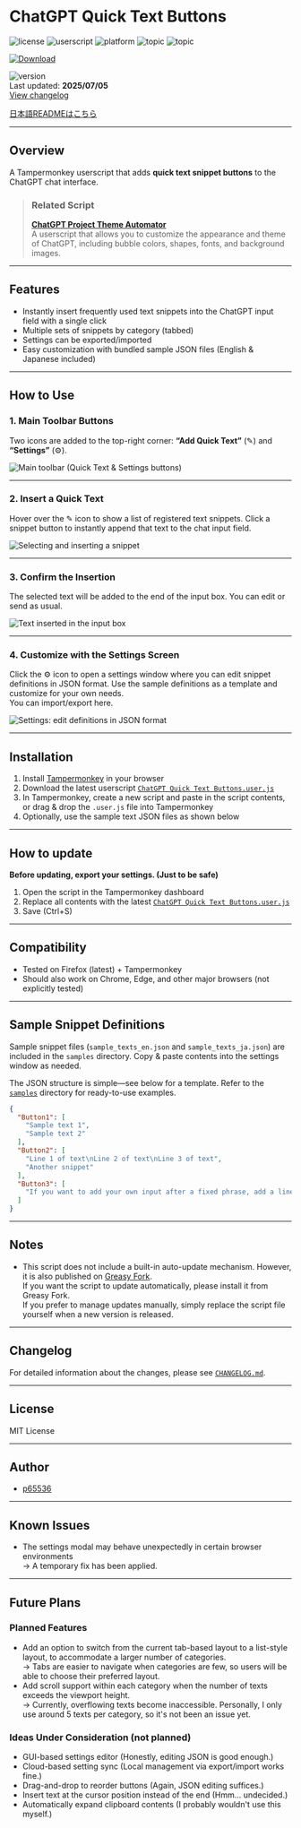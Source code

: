 # ChatGPT Quick Text Buttons
![license](https://img.shields.io/badge/license-MIT-green)
![userscript](https://img.shields.io/badge/userscript-Tampermonkey-blueviolet)
![platform](https://img.shields.io/badge/platform-ChatGPT-lightgrey)
![topic](https://img.shields.io/badge/topic-quick_insert-fcc203)
![topic](https://img.shields.io/badge/topic-productivity-40c057)

[![Download](https://img.shields.io/badge/Download-ChatGPT_Quick_Text_Buttons.user.js-blue?style=flat-square&logo=download)](https://github.com/p65536/ChatGPT-Quick-Text-Buttons/raw/main/ChatGPT%20Quick%20Text%20Buttons.user.js)

![version](https://img.shields.io/badge/version-1.1.0-blue)  
Last updated: **2025/07/05**  
[View changelog](./CHANGELOG.md)

[日本語READMEはこちら](./README_ja.md)

---

## Overview

A Tampermonkey userscript that adds **quick text snippet buttons** to the ChatGPT chat interface.

  >### Related Script  
  >**[ChatGPT Project Theme Automator](https://github.com/p65536/ChatGPT-Project-Theme-Automator)**  
  >A userscript that allows you to customize the appearance and theme of ChatGPT, including bubble colors, shapes, fonts, and background images.

---

## Features

* Instantly insert frequently used text snippets into the ChatGPT input field with a single click
* Multiple sets of snippets by category (tabbed)
* Settings can be exported/imported
* Easy customization with bundled sample JSON files (English & Japanese included)

---

## How to Use

### 1. Main Toolbar Buttons

Two icons are added to the top-right corner:
**“Add Quick Text”** (✎) and **“Settings”** (⚙️).

![Main toolbar (Quick Text & Settings buttons)](./docs/cqtb_001.png)

---

### 2. Insert a Quick Text

Hover over the ✎ icon to show a list of registered text snippets.
Click a snippet button to instantly append that text to the chat input field.

![Selecting and inserting a snippet](./docs/cqtb_002.png)

---

### 3. Confirm the Insertion

The selected text will be added to the end of the input box.
You can edit or send as usual.

![Text inserted in the input box](./docs/cqtb_003.png)

---

### 4. Customize with the Settings Screen

Click the ⚙️ icon to open a settings window where you can edit snippet definitions in JSON format.
Use the sample definitions as a template and customize for your own needs.  
You can import/export here.

![Settings: edit definitions in JSON format](./docs/cqtb_004.png)

---

## Installation

1. Install [Tampermonkey](https://www.tampermonkey.net/) in your browser
2. Download the latest userscript
   [`ChatGPT Quick Text Buttons.user.js`](./ChatGPT%20Quick%20Text%20Buttons.user.js)
3. In Tampermonkey, create a new script and paste in the script contents, or drag & drop the `.user.js` file into Tampermonkey
4. Optionally, use the sample text JSON files as shown below

---

## How to update

**Before updating, export your settings. (Just to be safe)**

1. Open the script in the Tampermonkey dashboard
2. Replace all contents with the latest [`ChatGPT Quick Text Buttons.user.js`](./ChatGPT%20Quick%20Text%20Buttons.user.js)
3. Save (Ctrl+S)

---

## Compatibility

* Tested on Firefox (latest) + Tampermonkey
* Should also work on Chrome, Edge, and other major browsers (not explicitly tested)

---

## Sample Snippet Definitions

Sample snippet files (`sample_texts_en.json` and `sample_texts_ja.json`) are included in the `samples` directory.
Copy & paste contents into the settings window as needed.

The JSON structure is simple—see below for a template.
Refer to the [`samples`](./samples) directory for ready-to-use examples.

```json
{
  "Button1": [
    "Sample text 1",
    "Sample text 2"
  ],
  "Button2": [
    "Line 1 of text\nLine 2 of text\nLine 3 of text",
    "Another snippet"
  ],
  "Button3": [
    "If you want to add your own input after a fixed phrase, add a line break at the end.\n\n"
  ]
}
```

---

## Notes

* This script does not include a built-in auto-update mechanism. However, it is also published on [Greasy Fork](https://greasyfork.org/ja/scripts/537694-chatgpt-quick-text-buttons).  
  If you want the script to update automatically, please install it from Greasy Fork.  
  If you prefer to manage updates manually, simply replace the script file yourself when a new version is released.

---

## Changelog

For detailed information about the changes, please see [`CHANGELOG.md`](./CHANGELOG.md).

---

## License

MIT License

---

## Author

* [p65536](https://github.com/p65536)

---

## Known Issues

* The settings modal may behave unexpectedly in certain browser environments  
  → A temporary fix has been applied.

---

## Future Plans

### Planned Features

* Add an option to switch from the current tab-based layout to a list-style layout, to accommodate a larger number of categories.  
  → Tabs are easier to navigate when categories are few, so users will be able to choose their preferred layout.
* Add scroll support within each category when the number of texts exceeds the viewport height.  
  → Currently, overflowing texts become inaccessible. Personally, I only use around 5 texts per category, so it's not been an issue yet.

### Ideas Under Consideration (not planned)

* GUI-based settings editor (Honestly, editing JSON is good enough.)
* Cloud-based setting sync (Local management via export/import works fine.)
* Drag-and-drop to reorder buttons (Again, JSON editing suffices.)
* Insert text at the cursor position instead of the end (Hmm... undecided.)
* Automatically expand clipboard contents (I probably wouldn't use this myself.)
